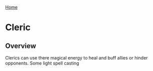 [Home](../../README.md)

# Cleric

## Overview

Clerics can use there magical energy to heal and buff allies or hinder opponents. Some light spell casting
